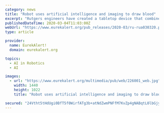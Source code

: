 ```yaml
---
category: news
title: "Robot uses artificial intelligence and imaging to draw blood"
excerpt: "Rutgers engineers have created a tabletop device that combines a robot, artificial intelligence and near-infrared and ultrasound imaging to draw blood or insert catheters to deliver fluids and drugs. Their most recent research results, published in the ..."
publishedDateTime: 2020-03-04T11:03:00Z
webUrl: "https://www.eurekalert.org/pub_releases/2020-03/ru-rua030320.php"
type: article

provider:
  name: EurekAlert!
  domain: eurekalert.org

topics:
  - AI in Robotics
  - AI

images:
  - url: "https://www.eurekalert.org/multimedia/pub/web/226001_web.jpg"
    width: 1440
    height: 1022
    title: "Robot uses artificial intelligence and imaging to draw blood"

secured: "24Vtht5tHdUgi0BfT5f0WirfATg3b+atNdZwmPNFfM7KvZp4gNABqtL0lbGjyPUNrCqYsY2QOop0aRziiF3JOtRt1VRnJzC3XASpzgU+GFXeAjCnsADPqjq4m5quL9GWxMcipIOmOL5yPV/VlMrLkW0qfC2LGUKaiFhZN61XK+54W17UV+so+wWAH4lyj5jVQt0w9xEIZYWJhThvGvtEHGasR2hdYzd23MmcJLaWQRo+mo7QsIuou0xnCp8CYUNhYqluTNmwTR7n7R/klNSTVlk+Esy0Km11evZM1+iFeguAM9tl4d5xM3VNL50i86va;RHgL/FIroKlWToctbiIEzg=="
---
```


